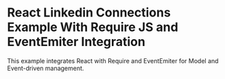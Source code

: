 # React Linkedin Connections Example With Require JS and EventEmiter Integration

This example integrates React with Require and EventEmiter for Model and Event-driven management.
